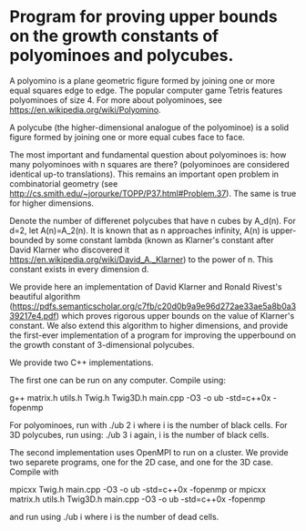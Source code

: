 # Program for proving upper bounds on the growth constants of polyominoes and polycubes.

A polyomino is a plane geometric figure formed by joining one or more equal squares edge to edge. The popular computer game Tetris features polyominoes of size 4. For more about polyominoes, see https://en.wikipedia.org/wiki/Polyomino.

A polycube (the higher-dimensional analogue of the polyominoe) is a solid figure formed by joining one or more equal cubes face to face.

The most important and fundamental question about polyominoes is: how many polyominoes with n squares are there? (polyominoes are considered identical up-to translations). This remains an important open problem in combinatorial geometry (see http://cs.smith.edu/~jorourke/TOPP/P37.html#Problem.37). The same is true for higher dimensions.

Denote the number of differenet polycubes that have n cubes by A_d(n). For d=2, let A(n)=A_2(n). It is known that as n approaches infinity, A(n) is upper-bounded by some constant lambda (known as Klarner's constant after David Klarner who discovered it https://en.wikipedia.org/wiki/David_A._Klarner) to the power of n. This constant exists in every dimension d.

We provide here an implementation of David Klarner and Ronald Rivest's beautiful algorithm (https://pdfs.semanticscholar.org/c7fb/c20d0b9a9e96d272ae33ae5a8b0a339217e4.pdf) which proves rigorous upper bounds on the value of Klarner's constant. 
We also extend this algorithm to higher dimensions, and provide the first-ever implementation of a program for improving the upperbound on the growth constant of 3-dimensional polycubes. 

We provide two C++ implementations. 

The first one can be run on any computer. Compile using:

g++ matrix.h utils.h Twig.h Twig3D.h main.cpp -O3 -o ub -std=c++0x -fopenmp

For polyominoes, run with 
./ub 2 i
where i is the number of black cells. 
For 3D polycubes, run using:
./ub 3 i
again, i is the number of black cells. 

The second implementation uses OpenMPI to run on a cluster. We provide two separete programs, one for the 2D case, and one for the 3D case. Compile with 

mpicxx Twig.h main.cpp -O3 -o ub -std=c++0x -fopenmp 
or
mpicxx matrix.h utils.h Twig3D.h main.cpp -O3 -o ub -std=c++0x -fopenmp

and run using ./ub i
where i is the number of dead cells.
